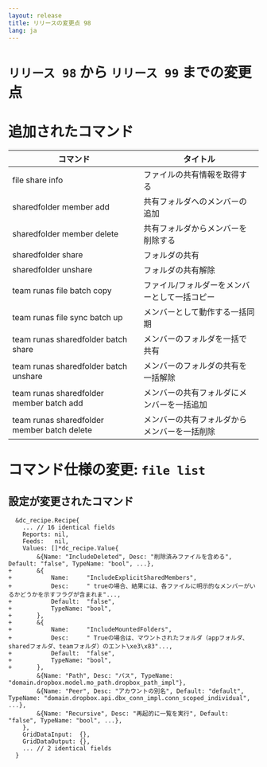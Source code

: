 ```yaml
---
layout: release
title: リリースの変更点 98
lang: ja
---
```


# `リリース 98` から `リリース 99` までの変更点

# 追加されたコマンド


| コマンド                                    | タイトル                                      |
|---------------------------------------------|-----------------------------------------------|
| file share info                             | ファイルの共有情報を取得する                  |
| sharedfolder member add                     | 共有フォルダへのメンバーの追加                |
| sharedfolder member delete                  | 共有フォルダからメンバーを削除する            |
| sharedfolder share                          | フォルダの共有                                |
| sharedfolder unshare                        | フォルダの共有解除                            |
| team runas file batch copy                  | ファイル/フォルダーをメンバーとして一括コピー |
| team runas file sync batch up               | メンバーとして動作する一括同期                |
| team runas sharedfolder batch share         | メンバーのフォルダを一括で共有                |
| team runas sharedfolder batch unshare       | メンバーのフォルダの共有を一括解除            |
| team runas sharedfolder member batch add    | メンバーの共有フォルダにメンバーを一括追加    |
| team runas sharedfolder member batch delete | メンバーの共有フォルダからメンバーを一括削除  |



# コマンド仕様の変更: `file list`



## 設定が変更されたコマンド


```
  &dc_recipe.Recipe{
  	... // 16 identical fields
  	Reports: nil,
  	Feeds:   nil,
  	Values: []*dc_recipe.Value{
  		&{Name: "IncludeDeleted", Desc: "削除済みファイルを含める", Default: "false", TypeName: "bool", ...},
+ 		&{
+ 			Name:     "IncludeExplicitSharedMembers",
+ 			Desc:     " trueの場合、結果には、各ファイルに明示的なメンバーがいるかどうかを示すフラグが含まれま"...,
+ 			Default:  "false",
+ 			TypeName: "bool",
+ 		},
+ 		&{
+ 			Name:     "IncludeMountedFolders",
+ 			Desc:     " Trueの場合は、マウントされたフォルダ（appフォルダ、sharedフォルダ、teamフォルダ）のエント\xe3\x83"...,
+ 			Default:  "false",
+ 			TypeName: "bool",
+ 		},
  		&{Name: "Path", Desc: "パス", TypeName: "domain.dropbox.model.mo_path.dropbox_path_impl"},
  		&{Name: "Peer", Desc: "アカウントの別名", Default: "default", TypeName: "domain.dropbox.api.dbx_conn_impl.conn_scoped_individual", ...},
  		&{Name: "Recursive", Desc: "再起的に一覧を実行", Default: "false", TypeName: "bool", ...},
  	},
  	GridDataInput:  {},
  	GridDataOutput: {},
  	... // 2 identical fields
  }
```
